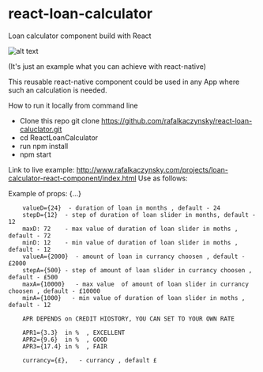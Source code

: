 
# react-loan-calculator
Loan calculator component  build with React

![alt text](https://raw.githubusercontent.com/rafalkaczynsky/react-loan-calculator/master/simple-loan-image.png)

(It's just an example what you can achieve with react-native)

This reusable react-native component could be used in any App where such an calculation is needed.

How to run it locally from command line

- Clone this repo git clone https://github.com/rafalkaczynsky/react-loan-caluclator.git
- cd ReactLoanCalculator
- run npm install
- npm start  

Link to live example: http://www.rafalkaczynsky.com/projects/loan-calculator-react-component/index.html
Use as follows:

 <LoanCalculator /> 
 
Example of props:  {...}
 
        valueD={24}  - duration of loan in months , default - 24
        stepD={12}  - step of duration of loan slider in months, default - 12
        maxD: 72    - max value of duration of loan slider in moths , default - 72
        minD: 12    - min value of duration of loan slider in moths , default - 12
        valueA={2000}  - amount of loan in currancy choosen , default - £2000
        stepA={500} - step of amount of loan slider in currancy choosen , default - £500
        maxA={10000}   - max value  of amount of loan slider in currancy choosen , default - £10000
        minA={1000}   - min value of duration of loan slider in moths , default - 12
        
        APR DEPENDS on CREDIT HIOSTORY, YOU CAN SET TO YOUR OWN RATE
        
        APR1={3.3}  in %  , EXCELLENT
        APR2={9.6}  in %  , GOOD
        APR3={17.4} in %  , FAIR
        
        currancy={£},   - currancy , default £


